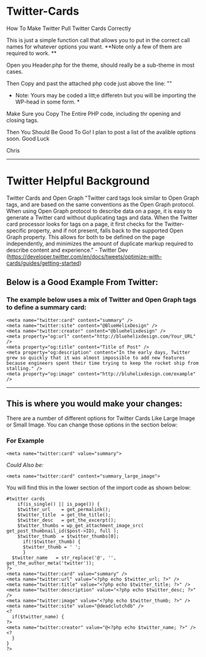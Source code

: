 # Twitter-Cards
How To Make Twitter Pull Twitter Cards Correctly

This is just a simple function call that allows you to put in the correct call names for whatever options you want.
**Note only a few of them are required to work.  **

Open you Header.php for the theme, should really be a sub-theme in most cases. 

Then Copy and past the attached php code just above the line: "<?php wp_head(); ?>"

* Note: Yours may be coded a litt;e differetn but you will be importing the WP-head in some form. *

Make Sure you Copy The Entire PHP code, including thr opening and closing tags. 

Then You Should Be Good To Go!
I plan to post a list of the avalible options soon. 
Good Luck

Chris
__________

# Twitter Helpful Background

Twitter Cards and Open Graph
"Twitter card tags look similar to Open Graph tags, and are based on the same conventions as the Open Graph protocol. When using Open Graph protocol to describe data on a page, it is easy to generate a Twitter card without duplicating tags and data. When the Twitter card processor looks for tags on a page, it first checks for the Twitter-specific property, and if not present, falls back to the supported Open Graph property. This allows for both to be defined on the page independently, and minimizes the amount of duplicate markup required to describe content and experience." - Twitter Dev (https://developer.twitter.com/en/docs/tweets/optimize-with-cards/guides/getting-started)

## Below is a Good Example From Twitter:

### The example below uses a mix of Twitter and Open Graph tags to define a summary card:
```
<meta name="twitter:card" content="summary" />
<meta name="twitter:site" content="@BlueHelixDesign" />
<meta name="twitter:creator" content="@bluehelixdesign" />
<meta property="og:url" content="http://bluehelixdesign.com/Your_URL" />
<meta property="og:title" content="Title of Post" />
<meta property="og:description" content="In the early days, Twitter grew so quickly that it was almost impossible to add new features because engineers spent their time trying to keep the rocket ship from stalling." />
<meta property="og:image" content="http://bluhelixdesign.com/example" />
```
____________________________
## This is where you would make your changes:

There are a number of different options for Twitter Cards Like Large Image or Small Image.  You can change those options in the section below:

### For Example 

```
<meta name="twitter:card" value="summary">
```

*Could Also be:*

```
<meta name="twitter:card" content="summary_large_image">
```
You will find this in the lower section of the import code as shown below:

```
#twitter cards
    if(is_single() || is_page()) {
    $twitter_url    = get_permalink();
    $twitter_title  = get_the_title();
    $twitter_desc   = get_the_excerpt();
    $twitter_thumbs = wp_get_attachment_image_src( get_post_thumbnail_id($post->ID), full );
    $twitter_thumb  = $twitter_thumbs[0];
      if(!$twitter_thumb) {
      $twitter_thumb = ' ';
      }
  $twitter_name   = str_replace('@', '', get_the_author_meta('twitter'));
?>
<meta name="twitter:card" value="summary" />
<meta name="twitter:url" value="<?php echo $twitter_url; ?>" />
<meta name="twitter:title" value="<?php echo $twitter_title; ?>" />
<meta name="twitter:description" value="<?php echo $twitter_desc; ?>" />
<meta name="twitter:image" value="<?php echo $twitter_thumb; ?>" />
<meta name="twitter:site" value="@deadclutchdb" />
<?
  if($twitter_name) {
?>
<meta name="twitter:creator" value="@<?php echo $twitter_name; ?>" />
<?
  }
}
?>
```
